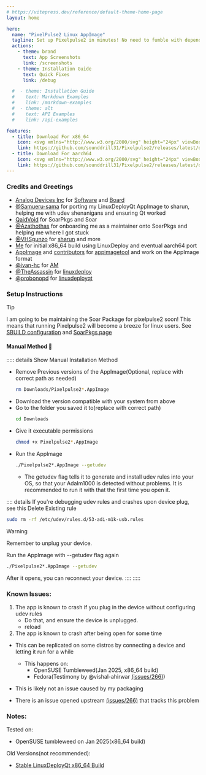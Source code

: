 ```yaml
---
# https://vitepress.dev/reference/default-theme-home-page
layout: home

hero:
  name: "PixelPulse2 Linux AppImage"
  tagline: Set up Pixelpulse2 in minutes! No need to fumble with dependencies before class
  actions:
    - theme: brand
      text: App Screenshots
      link: /screenshots
    - theme: Installation Guide
      text: Quick Fixes
      link: /debug

  #  - theme: Installation Guide
  #    text: Markdown Examples
  #    link: /markdown-examples
  #  - theme: alt
  #    text: API Examples
  #    link: /api-examples

features:
  - title: Download For x86_64
    icon: <svg xmlns="http://www.w3.org/2000/svg" height="24px" viewBox="0 -960 960 960" width="24px" fill="#6a5acd"><path d="M480-320 280-520l56-58 104 104v-326h80v326l104-104 56 58-200 200ZM240-160q-33 0-56.5-23.5T160-240v-120h80v120h480v-120h80v120q0 33-23.5 56.5T720-160H240Z"/></svg>
    link: https://github.com/sounddrill31/Pixelpulse2/releases/latest/download/Pixelpulse2-test-anylinux-x86_64.AppImage
  - title: Download For aarch64
    icon: <svg xmlns="http://www.w3.org/2000/svg" height="24px" viewBox="0 -960 960 960" width="24px" fill="#6a5acd"><path d="M480-320 280-520l56-58 104 104v-326h80v326l104-104 56 58-200 200ZM240-160q-33 0-56.5-23.5T160-240v-120h80v120h480v-120h80v120q0 33-23.5 56.5T720-160H240Z"/></svg>
    link: https://github.com/sounddrill31/Pixelpulse2/releases/latest/download/Pixelpulse2-test-anylinux-aarch64.AppImage
---
```


### Credits and Greetings
- [Analog Devices Inc](https://www.analog.com) for [Software](https://github.com/analogdevicesinc/pixelpulse2) and [Board](https://www.analog.com/en/resources/evaluation-hardware-and-software/evaluation-boards-kits/adalm1000.html)
- [@Samueru-sama](https://github.com/samueru-sama) for porting my LinuxDeployQt AppImage to sharun, helping me with udev shenanigans and ensuring Qt worked
- [QaidVoid](https://github.com/QaidVoid) for SoarPkgs and Soar
- [@Azathothas](https://github.com/Azathothas) for onboarding me as a maintainer onto SoarPkgs and helping me where I got stuck
- [@VHSgunzo](https://vhsgunzo.github.io/) for [sharun](https://github.com/VHSgunzo/sharun) and more
- [Me](https://sounddrill31.github.io/) for initial x86_64 build using LinuxDeploy and eventual aarch64 port
- [AppImage](https://github.com/AppImage) and [contributors](https://github.com/AppImage/appimagetool/graphs/contributors) for [appimagetool](https://github.com/AppImage/appimagetool) and work on the AppImage format
- [@ivan-hc](https://github.com/ivan-hc) for [AM](https://github.com/ivan-hc/AM)
- [@TheAssassin](https://assassinate-you.net) for [linuxdeploy](https://github.com/linuxdeploy/linuxdeploy)
- [@probonopd](https://github.com/probonopd) for [linuxdeployqt](https://github.com/probonopd/linuxdeployqt)

### Setup Instructions

> [!TIP]
> I am going to be maintaining the Soar Package for pixelpulse2 soon!
> This means that running Pixelpulse2 will become a breeze for linux users. See [SBUILD configuration](https://github.com/pkgforge/soarpkgs/blob/main/packages/pixelpulse2/appimage.sounddrill31.stable.yaml) and [SoarPkgs page](https://pkgs.pkgforge.dev/repo/soarpkgs/sounddrill31-pixelpulse2/pixelpulse2/pixelpulse2/)

<!--#### Automatic Method 😎
- [Install Soar](https://soar.qaidvoid.dev/installation)
  ```bash
  wget -qO- https://soar.qaidvoid.dev/install.sh | sh
  ```
  or
  ```bash
  curl -fsSL https://soar.qaidvoid.dev/install.sh | sh
  ```
  - Run the App
    ```bash
    soar run pixelpulse2
    ```
-->
#### Manual Method 💪
::::: details Show Manual Installation Method
- Remove Previous versions of the AppImage(Optional, replace with correct path as needed)
  ```bash
  rm Downloads/Pixelpulse2*.AppImage
  ```
- Download the version compatible with your system from above
- Go to the folder you saved it to(replace with correct path)
  ```bash
  cd Downloads
  ```
- Give it executable permissions
  ```bash
  chmod +x Pixelpulse2*.AppImage
  ```
- Run the AppImage
  ```bash
  ./Pixelpulse2*.AppImage --getudev
  ```
  - The getudev flag tells it to generate and install udev rules into your OS, so that your Adalm1000 is detected without problems. It is recommended to run it with that the first time you open it.

:::: details If you're debugging udev rules and crashes upon device plug, see this
Delete Existing rule
```bash
sudo rm -rf /etc/udev/rules.d/53-adi-m1k-usb.rules
```

> [!WARNING]
> Remember to unplug your device.

Run the AppImage with --getudev flag again
```bash
./Pixelpulse2*.AppImage --getudev
```

After it opens, you can reconnect your device.
::::
:::::
### Known Issues:
1. The app is known to crash if you plug in the device without configuring udev rules
   - Do that, and ensure the device is unplugged.
   - reload 
2. The app is known to crash after being open for some time
  - This can be replicated on some distros by connecting a device and letting it run for a while
    - This happens on:
      - OpenSUSE Tumbleweed(Jan 2025, x86_64 build)
      - Fedora(Testimony by @vishal-ahirwar [(issues/266)](https://github.com/analogdevicesinc/Pixelpulse2/issues/266#issuecomment-2563701732))
      
  - This is likely not an issue caused by my packaging
  - There is an issue opened upstream [(issues/266)](https://github.com/analogdevicesinc/Pixelpulse2/issues/266) that tracks this problem

### Notes:
Tested on:
- OpenSUSE tumbleweed on Jan 2025(x86_64 build)

Old Versions(not recommended):
- [Stable LinuxDeployQt x86_64 Build](https://github.com/sounddrill31/Pixelpulse2/releases/download/12639488881/Pixelpulse2-1.0-x86_64.AppImage)
